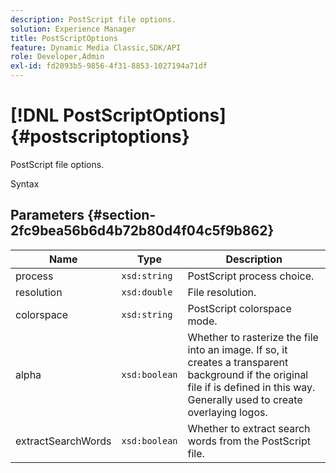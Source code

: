 ```yaml
---
description: PostScript file options.
solution: Experience Manager
title: PostScriptOptions
feature: Dynamic Media Classic,SDK/API
role: Developer,Admin
exl-id: fd2093b5-9856-4f31-8853-1027194a71df
---
```

# [!DNL PostScriptOptions]{#postscriptoptions}

PostScript file options.

 Syntax 

## Parameters {#section-2fc9bea56b6d4b72b80d4f04c5f9b862}

|  Name  | Type  | Description  |
|---|---|---|
|  process  | `xsd:string`  | PostScript process choice.  |
|  resolution  | `xsd:double`  | File resolution.  |
|  colorspace  | `xsd:string`  | PostScript colorspace mode.  |
|  alpha  | `xsd:boolean`  | Whether to rasterize the file into an image. If so, it creates a transparent background if the original file if is defined in this way. Generally used to create overlaying logos.  |
|  extractSearchWords  | `xsd:boolean`  | Whether to extract search words from the PostScript file.  |
